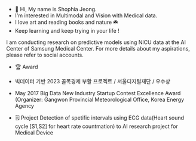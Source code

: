 - 👋 Hi, My name is Shophia Jeong.
- I'm interested in Multimodal and Vision with Medical data. 
- I love art and reading books and nature ☘️ 
- Keep learning and keep trying in your life !

I am conducting research on predictive models using NICU data at the AI Center of Samsung Medical Center.
For more details about my aspirations, please refer to social accounts.  


- 🏆 Award 

* 빅데이터 기반 2023 골목경제 부활 프로젝트 / 서울디지털재단 / 우수상 

* May 2017 Big Data New Industry Startup Contest Excellence Award
(Organizer: Gangwon Provincial Meteorological Office, Korea Energy Agency

- 🗒️ Project 
 Detection of spetific intervals using ECG data(Heart sound cycle [S1,S2] for heart rate countmation)
 to AI research project for Medical Device 










